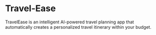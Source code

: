 # Travel-Ease
TravelEase is an intelligent AI-powered travel planning app that automatically creates a personalized travel itinerary within your budget. 
